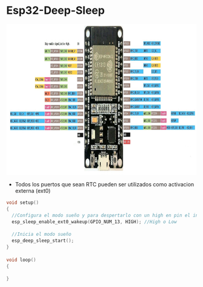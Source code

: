 # Esp32-Deep-Sleep

<img src="https://github.com/IDiegoUlises/Esp32-Deep-Sleep/blob/main/Images/ESP32-DOIT-DEVKIT.jpg" width="1000" height="400" />

* Todos los puertos que sean RTC pueden ser utilizados como activacion externa (ext0)

```c++
void setup()
{
  //Configura el modo sueño y para despertarlo con un high en pin el indicado
  esp_sleep_enable_ext0_wakeup(GPIO_NUM_13, HIGH); //High o Low

  //Inicia el modo sueño
  esp_deep_sleep_start();
}

void loop()
{

}
```
